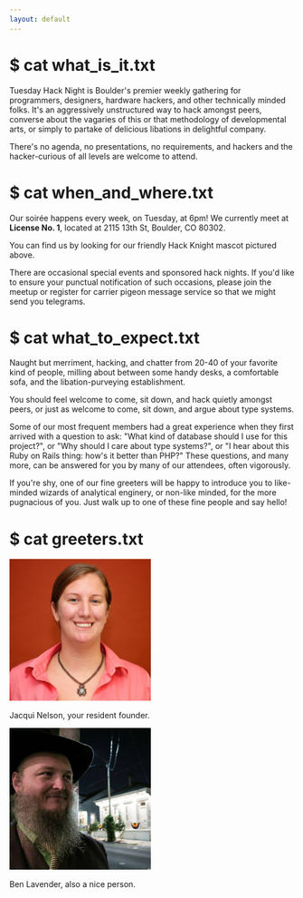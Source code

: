```yaml
---
layout: default
---
```


# $ cat what_is_it.txt
  <p>
    Tuesday Hack Night is Boulder's premier weekly gathering for programmers, designers, hardware hackers, and other technically minded folks. It's an aggressively unstructured way to hack amongst peers, converse about the vagaries of this or that methodology of developmental arts, or simply to partake of delicious libations in delightful company.
  </p>
  <p>
    There's no agenda, no presentations, no requirements, and hackers and the hacker-curious of all levels are welcome to attend.
  </p>

# $ cat when_and_where.txt
  <p>
    Our soirée happens every week, on Tuesday, at 6pm! We currently meet at <b>License No. 1</b>, located at 2115 13th St, Boulder, CO 80302.
  </p>
  <p>
    You can find us by looking for our friendly Hack Knight mascot pictured above.
  </p>
  <p>
    There are occasional special events and sponsored hack nights. If you'd like to ensure your punctual notification of such occasions, please join the meetup or register for carrier pigeon message service so that we might send you telegrams.
  </p>

# $ cat what_to_expect.txt
  <p>
    Naught but merriment, hacking, and chatter from 20-40 of your favorite kind of people, milling about between some handy desks, a comfortable sofa, and the libation-purveying establishment.
  </p>
  <p>
    You should feel welcome to come, sit down, and hack quietly amongst peers, or just as welcome to come, sit down, and argue about type systems.
  </p>
  <p>
    Some of our most frequent members had a great experience when they first arrived with a question to ask: "What kind of database should I use for this project?", or "Why should I care about type systems?", or "I hear about this Ruby on Rails thing: how's it better than PHP?" These questions, and many more, can be answered for you by many of our attendees, often vigorously.
  </p>
  <p>
    If you're shy, one of our fine greeters will be happy to introduce you to like-minded wizards of analytical enginery, or non-like minded, for the more pugnacious of you. Just walk up to one of these fine people and say hello!
  </p>	

# $ cat greeters.txt
  <img class="friendly-greeter" src="assets/img/jacqui.jpg" style="height: 250px; width: 250px">
  <p>Jacqui Nelson, your resident founder.</p>
  <img class="friendly-greeter" src="assets/img/ben.jpg" style="height: 250px; width: 250px">
  <p>Ben Lavender, also a nice person.</p>
